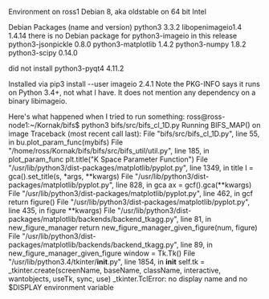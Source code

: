 Environment on ross1
Debian 8, aka oldstable on 64 bit Intel

Debian Packages (name and version)
python3 3.3.2
libopenimageio1.4 1.4.14
there is no Debian package for python3-imageio in this release
python3-jsonpickle 0.8.0
python3-matplotlib 1.4.2
python3-numpy	   1.8.2
python3-scipy 0.14.0

did not install
python3-pyqt4 4.11.2

Installed via pip3 install --user
imageio 2.4.1
  Note the PKG-INFO says it runs on Python 3.4+, not what I have.
  It does not mention any dependency on a binary libimageio.


Here's what happened when I tried to run something:
ross@ross-node1:~/Kornak/bifs$ python3 bifs/src/bifs_cl_1D.py 
Running BIFS_MAP() on image
Traceback (most recent call last):
  File "bifs/src/bifs_cl_1D.py", line 55, in <module>
    bu.plot_param_func(mybifs)
  File "/home/ross/Kornak/bifs/bifs/src/bifs_util/util.py", line 185, in plot_param_func
    plt.title("K Space Parameter Function") 
  File "/usr/lib/python3/dist-packages/matplotlib/pyplot.py", line 1349, in title
    l =  gca().set_title(s, *args, **kwargs)
  File "/usr/lib/python3/dist-packages/matplotlib/pyplot.py", line 828, in gca
    ax =  gcf().gca(**kwargs)
  File "/usr/lib/python3/dist-packages/matplotlib/pyplot.py", line 462, in gcf
    return figure()
  File "/usr/lib/python3/dist-packages/matplotlib/pyplot.py", line 435, in figure
    **kwargs)
  File "/usr/lib/python3/dist-packages/matplotlib/backends/backend_tkagg.py", line 81, in new_figure_manager
    return new_figure_manager_given_figure(num, figure)
  File "/usr/lib/python3/dist-packages/matplotlib/backends/backend_tkagg.py", line 89, in new_figure_manager_given_figure
    window = Tk.Tk()
  File "/usr/lib/python3.4/tkinter/__init__.py", line 1854, in __init__
    self.tk = _tkinter.create(screenName, baseName, className, interactive, wantobjects, useTk, sync, use)
_tkinter.TclError: no display name and no $DISPLAY environment variable
